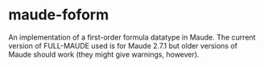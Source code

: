 # maude-foform
An implementation of a first-order formula datatype in Maude. The current version of FULL-MAUDE used is for Maude 2.7.1 but older versions of Maude should work (they might give warnings, however).

